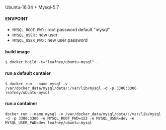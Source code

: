 Ubuntu-16.04 + Mysql-5.7

#### ENVPOINT

* `MYSQL_ROOT_PWD` : root password   default "mysql"
* `MYSQL_USER`  : new user
* `MYSQL_USER_PWD` : new user password

#### build image

```
$ docker build -t="leafney/ubuntu-mysql" .
```

#### run a default contaier

```
$ docker run --name mysql -v /var/docker_data/mysql/data/:/var/lib/mysql -d -p 3306:3306 leafney/ubuntu-mysql
```

#### run a container

```
docker run --name mysql -v /var/docker_data/mysql/data/:/var/lib/mysql -d -p 3306:3306 -e MYSQL_ROOT_PWD=123 -e MYSQL_USER=dev -e MYSQL_USER_PWD=dev leafney/ubuntu-mysql
```
